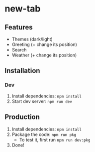 # new-tab

## Features

- Themes (dark/light)
- Greeting (+ change its position)
- Search
- Weather (+ change its position)

## Installation

### Dev

1. Install dependencies: `npm install`
2. Start dev server: `npm run dev`

## Production

1. Install dependencies: `npm install`
2. Package the code: `npm run pkg`
   - To test it, first run `npm run dev:pkg`
3. Done!
